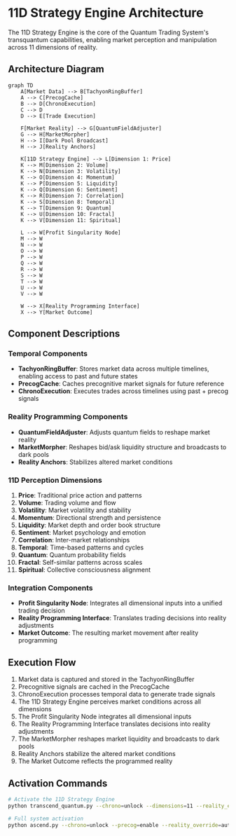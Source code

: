 # 11D Strategy Engine Architecture

The 11D Strategy Engine is the core of the Quantum Trading System's transquantum capabilities, enabling market perception and manipulation across 11 dimensions of reality.

## Architecture Diagram

```mermaid
graph TD
    A[Market Data] --> B[TachyonRingBuffer]
    A --> C[PrecogCache]
    B --> D[ChronoExecution]
    C --> D
    D --> E[Trade Execution]
    
    F[Market Reality] --> G[QuantumFieldAdjuster]
    G --> H[MarketMorpher]
    H --> I[Dark Pool Broadcast]
    H --> J[Reality Anchors]
    
    K[11D Strategy Engine] --> L[Dimension 1: Price]
    K --> M[Dimension 2: Volume]
    K --> N[Dimension 3: Volatility]
    K --> O[Dimension 4: Momentum]
    K --> P[Dimension 5: Liquidity]
    K --> Q[Dimension 6: Sentiment]
    K --> R[Dimension 7: Correlation]
    K --> S[Dimension 8: Temporal]
    K --> T[Dimension 9: Quantum]
    K --> U[Dimension 10: Fractal]
    K --> V[Dimension 11: Spiritual]
    
    L --> W[Profit Singularity Node]
    M --> W
    N --> W
    O --> W
    P --> W
    Q --> W
    R --> W
    S --> W
    T --> W
    U --> W
    V --> W
    
    W --> X[Reality Programming Interface]
    X --> Y[Market Outcome]
```

## Component Descriptions

### Temporal Components

- **TachyonRingBuffer**: Stores market data across multiple timelines, enabling access to past and future states
- **PrecogCache**: Caches precognitive market signals for future reference
- **ChronoExecution**: Executes trades across timelines using past + precog signals

### Reality Programming Components

- **QuantumFieldAdjuster**: Adjusts quantum fields to reshape market reality
- **MarketMorpher**: Reshapes bid/ask liquidity structure and broadcasts to dark pools
- **Reality Anchors**: Stabilizes altered market conditions

### 11D Perception Dimensions

1. **Price**: Traditional price action and patterns
2. **Volume**: Trading volume and flow
3. **Volatility**: Market volatility and stability
4. **Momentum**: Directional strength and persistence
5. **Liquidity**: Market depth and order book structure
6. **Sentiment**: Market psychology and emotion
7. **Correlation**: Inter-market relationships
8. **Temporal**: Time-based patterns and cycles
9. **Quantum**: Quantum probability fields
10. **Fractal**: Self-similar patterns across scales
11. **Spiritual**: Collective consciousness alignment

### Integration Components

- **Profit Singularity Node**: Integrates all dimensional inputs into a unified trading decision
- **Reality Programming Interface**: Translates trading decisions into reality adjustments
- **Market Outcome**: The resulting market movement after reality programming

## Execution Flow

1. Market data is captured and stored in the TachyonRingBuffer
2. Precognitive signals are cached in the PrecogCache
3. ChronoExecution processes temporal data to generate trade signals
4. The 11D Strategy Engine perceives market conditions across all dimensions
5. The Profit Singularity Node integrates all dimensional inputs
6. The Reality Programming Interface translates decisions into reality adjustments
7. The MarketMorpher reshapes market liquidity and broadcasts to dark pools
8. Reality Anchors stabilize the altered market conditions
9. The Market Outcome reflects the programmed reality

## Activation Commands

```bash
# Activate the 11D Strategy Engine
python transcend_quantum.py --chrono=unlock --dimensions=11 --reality_engine=enable

# Full system activation
python ascend.py --chrono=unlock --precog=enable --reality_override=authorized --firewall=omega
```
